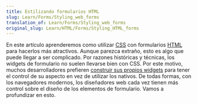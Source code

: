 ```yaml
---
title: Estilizando formularios HTML
slug: Learn/Forms/Styling_web_forms
translation_of: Learn/Forms/Styling_web_forms
original_slug: Learn/HTML/Forms/Styling_HTML_forms
---
```


En este artículo aprenderemos como utilizar [CSS](/es/docs/Web/CSS) con formularios [HTML](/es/docs/Web/HTML) para hacerlos más atractivos. Aunque parezca extraño, esto es algo que puede llegar a ser complicado. Por razones históricas y técnicas, los widgets de formulario no suelen llevarse bien con CSS. Por este motivo, muchos desarrolladores prefieren [construir sus propios widgets](https://developer.mozilla.org/en-US/docs/HTML/Forms/How_to_build_custom_form_widgets) para tener el control de su aspecto en vez de utilizar los nativos. De todas formas, con los navegadores modernos, los diseñadores web cada vez tienen más control sobre el diseño de los elementos de formulario. Vamos a profundizar en esto.
